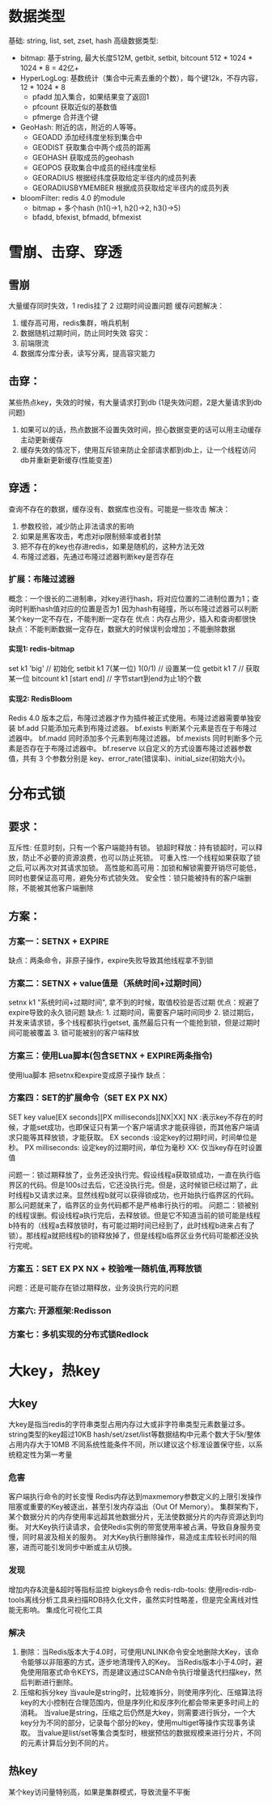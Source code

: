 # 数据类型
基础: string, list, set, zset, hash
高级数据类型: 
  - bitmap: 基于string, 最大长度512M, getbit, setbit, bitcount  512 * 1024 * 1024 * 8 = 42亿+
  - HyperLogLog: 基数统计（集合中元素去重的个数），每个键12k，不存内容，12 * 1024 * 8
    - pfadd 加入集合，如果结果变了返回1
    - pfcount 获取近似的基数值
    - pfmerge 合并连个键
  - GeoHash: 附近的店，附近的人等等。 
    - GEOADD 添加经纬度坐标到集合中
    - GEODIST 获取集合中两个成员的距离
    - GEOHASH 获取成员的geohash
    - GEOPOS 获取集合中成员的经纬度坐标
    - GEORADIUS 根据经纬度获取给定半径内的成员列表
    - GEORADIUSBYMEMBER 根据成员获取给定半径内的成员列表
  - bloomFilter: redis 4.0 的module
    - bitmap + 多个hash (h1()->1, h2()->2, h3()->5)
    - bfadd, bfexist, bfmadd, bfmexist
# 雪崩、击穿、穿透
## 雪崩
大量缓存同时失效，1 redis挂了 2 过期时间设置问题
缓存问题解决：
1. 缓存高可用，redis集群，哨兵机制
2. 数据随机过期时间，防止同时失效
容灾：
1. 前端限流
2. 数据库分库分表，读写分离，提高容灾能力
## 击穿：
某些热点key，失效的时候，有大量请求打到db (1是失效问题，2是大量请求到db问题)
1. 如果可以的话，热点数据不设置失效时间，担心数据变更的话可以用主动缓存主动更新缓存
2. 缓存失效的情况下，使用互斥锁来防止全部请求都到db上，让一个线程访问db并重新更新缓存(性能变差)
## 穿透：
查询不存在的数据，缓存没有、数据库也没有。可能是一些攻击
解决：
1. 参数校验，减少防止非法请求的影响
2. 如果是黑客攻击，考虑对ip限制频率或者封禁
3. 把不存在的key也存进redis，如果是随机的，这种方法无效
4. 布隆过滤器，先通过布隆过滤器判断key是否存在
### 扩展：布隆过滤器
概念：一个很长的二进制串，对key进行hash，将对应位置的二进制位置为1；查询时判断hash值对应的位置是否为1
因为hash有碰撞，所以布隆过滤器可以判断某个key一定不存在，不能判断一定存在
优点：内存占用少，插入和查询都很快
缺点：不能判断数据一定存在，数据大的时候误判会增加；不能删除数据
#### 实现1: redis-bitmap
set k1 'big'  // 初始化
setbit k1 7(某一位) 1(0/1) // 设置某一位
getbit k1 7  // 获取某一位
bitcount k1 [start end] // 字节start到end为止1的个数
#### 实现2: RedisBloom
Redis 4.0 版本之后，布隆过滤器才作为插件被正式使用。布隆过滤器需要单独安装
bf.add	只能添加元素到布隆过滤器。
bf.exists	判断某个元素是否在于布隆过滤器中。
bf.madd	同时添加多个元素到布隆过滤器。
bf.mexists	同时判断多个元素是否存在于布隆过滤器中。
bf.reserve	以自定义的方式设置布隆过滤器参数值，共有 3 个参数分别是 key、error_rate(错误率)、initial_size(初始大小)。

# 分布式锁
## 要求：
互斥性: 任意时刻，只有一个客户端能持有锁。
锁超时释放：持有锁超时，可以释放，防止不必要的资源浪费，也可以防止死锁。
可重入性:一个线程如果获取了锁之后,可以再次对其请求加锁。
高性能和高可用：加锁和解锁需要开销尽可能低，同时也要保证高可用，避免分布式锁失效。
安全性：锁只能被持有的客户端删除，不能被其他客户端删除
## 方案：
### 方案一：SETNX + EXPIRE
缺点：两条命令，非原子操作，expire失败导致其他线程拿不到锁
### 方案二：SETNX + value值是（系统时间+过期时间）
setnx k1 "系统时间+过期时间", 拿不到的时候，取值校验是否过期
优点：规避了expire导致的永久锁问题
缺点: 1. 过期时间，需要客户端时间同步 2. 锁过期后，并发来请求锁，多个线程都执行getset, 虽然最后只有一个能抢到锁，但是过期时间可能被覆盖 3. 锁可能被别的客户端释放
### 方案三：使用Lua脚本(包含SETNX + EXPIRE两条指令)
使用lua脚本 把setnx和expire变成原子操作
缺点：
### 方案四：SET的扩展命令（SET EX PX NX）
SET key value[EX seconds][PX milliseconds][NX|XX]
NX :表示key不存在的时候，才能set成功，也即保证只有第一个客户端请求才能获得锁，而其他客户端请求只能等其释放锁，才能获取。
EX seconds :设定key的过期时间，时间单位是秒。
PX milliseconds: 设定key的过期时间，单位为毫秒
XX: 仅当key存在时设置值

问题一：锁过期释放了，业务还没执行完。假设线程a获取锁成功，一直在执行临界区的代码。但是100s过去后，它还没执行完。但是，这时候锁已经过期了，此时线程b又请求过来。显然线程b就可以获得锁成功，也开始执行临界区的代码。那么问题就来了，临界区的业务代码都不是严格串行执行的啦。
问题二：锁被别的线程误删。假设线程a执行完后，去释放锁。但是它不知道当前的锁可能是线程b持有的（线程a去释放锁时，有可能过期时间已经到了，此时线程b进来占有了锁）。那线程a就把线程b的锁释放掉了，但是线程b临界区业务代码可能都还没执行完呢。

### 方案五：SET EX PX NX  + 校验唯一随机值,再释放锁
问题：还是可能存在锁过期释放，业务没执行完的问题
### 方案六: 开源框架:Redisson
### 方案七：多机实现的分布式锁Redlock

# 大key，热key
## 大key
大key是指当redis的字符串类型占用内存过大或非字符串类型元素数量过多。
string类型的key超过10KB
hash/set/zset/list等数据结构中元素个数大于5k/整体占用内存大于10MB
不同系统性能条件不同，所以建议这个标准设置保守些，以系统稳定性为第一考量
### 危害
客户端执行命令的时长变慢
Redis内存达到maxmemory参数定义的上限引发操作阻塞或重要的Key被逐出，甚至引发内存溢出（Out Of Memory）。
集群架构下，某个数据分片的内存使用率远超其他数据分片，无法使数据分片的内存资源达到均衡。
对大Key执行读请求，会使Redis实例的带宽使用率被占满，导致自身服务变慢，同时易波及相关的服务。
对大Key执行删除操作，易造成主库较长时间的阻塞，进而可能引发同步中断或主从切换。
### 发现
增加内存&流量&超时等指标监控
bigkeys命令
redis-rdb-tools: 使用redis-rdb-tools离线分析工具来扫描RDB持久化文件，虽然实时性略差，但是完全离线对性能无影响。
集成化可视化工具
### 解决
1. 删除：当Redis版本大于4.0时，可使用UNLINK命令安全地删除大Key，该命令能够以非阻塞的方式，逐步地清理传入的Key。
当Redis版本小于4.0时，避免使用阻塞式命令KEYS，而是建议通过SCAN命令执行增量迭代扫描key，然后判断进行删除。
2. 压缩和拆分key
当vaule是string时，比较难拆分，则使用序列化、压缩算法将key的大小控制在合理范围内，但是序列化和反序列化都会带来更多时间上的消耗。
当value是string，压缩之后仍然是大key，则需要进行拆分，一个大key分为不同的部分，记录每个部分的key，使用multiget等操作实现事务读取。
当value是list/set等集合类型时，根据预估的数据规模来进行分片，不同的元素计算后分到不同的片。

## 热key
某个key访问量特别高，如果是集群模式，导致流量不平衡
